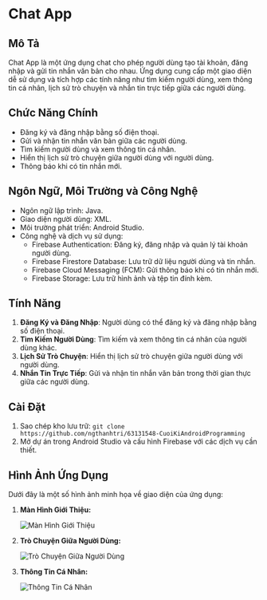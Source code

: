 # Chat App

## Mô Tả
Chat App là một ứng dụng chat cho phép người dùng tạo tài khoản, đăng nhập và gửi tin nhắn văn bản cho nhau. Ứng dụng cung cấp một giao diện dễ sử dụng và tích hợp các tính năng như tìm kiếm người dùng, xem thông tin cá nhân, lịch sử trò chuyện và nhắn tin trực tiếp giữa các người dùng.

## Chức Năng Chính
- Đăng ký và đăng nhập bằng số điện thoại.
- Gửi và nhận tin nhắn văn bản giữa các người dùng.
- Tìm kiếm người dùng và xem thông tin cá nhân.
- Hiển thị lịch sử trò chuyện giữa người dùng với người dùng.
- Thông báo khi có tin nhắn mới.

## Ngôn Ngữ, Môi Trường và Công Nghệ
- Ngôn ngữ lập trình: Java.
- Giao diện người dùng: XML.
- Môi trường phát triển: Android Studio.
- Công nghệ và dịch vụ sử dụng:
  - Firebase Authentication: Đăng ký, đăng nhập và quản lý tài khoản người dùng.
  - Firebase Firestore Database: Lưu trữ dữ liệu người dùng và tin nhắn.
  - Firebase Cloud Messaging (FCM): Gửi thông báo khi có tin nhắn mới.
  - Firebase Storage: Lưu trữ hình ảnh và tệp tin đính kèm.

## Tính Năng
1. **Đăng Ký và Đăng Nhập**: Người dùng có thể đăng ký và đăng nhập bằng số điện thoại.
2. **Tìm Kiếm Người Dùng**: Tìm kiếm và xem thông tin cá nhân của người dùng khác.
3. **Lịch Sử Trò Chuyện**: Hiển thị lịch sử trò chuyện giữa người dùng với người dùng.
4. **Nhắn Tin Trực Tiếp**: Gửi và nhận tin nhắn văn bản trong thời gian thực giữa các người dùng.

## Cài Đặt
1. Sao chép kho lưu trữ: `git clone https://github.com/ngthanhtri/63131548-CuoiKiAndroidProgramming`
2. Mở dự án trong Android Studio và cấu hình Firebase với các dịch vụ cần thiết.

## Hình Ảnh Ứng Dụng

Dưới đây là một số hình ảnh minh họa về giao diện của ứng dụng:

1. **Màn Hình Giới Thiệu:**
   
   ![Màn Hình Giới Thiệu]((https://imgur.com/4MJ9VET))

2. **Trò Chuyện Giữa Người Dùng:**
   
   ![Trò Chuyện Giữa Người Dùng](images/chat_screen.png)

3. **Thông Tin Cá Nhân:**
   
   ![Thông Tin Cá Nhân](images/profile_screen.png)
